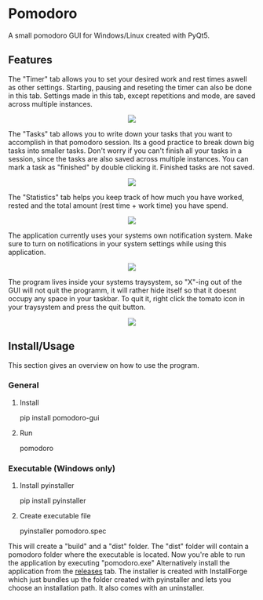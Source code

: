 # Pomodoro
A small pomodoro GUI for Windows/Linux created with PyQt5.

## Features

The "Timer" tab allows you to set your desired work and rest times aswell as other settings. Starting, pausing and reseting the timer can also be done in this tab. Settings made in this tab, except repetitions and mode, are saved across multiple instances.
<p align="center">
  <img src="https://raw.githubusercontent.com/burakmartin/pomodoro/main/screenshots/screenshot_1.png">
 </p>
 
The "Tasks" tab allows you to write down your tasks that you want to accomplish in that pomodoro session. Its a good practice to break down big tasks into smaller tasks. Don't worry if you can't finish all your tasks in a session, since the tasks are also saved across multiple instances. You can mark a task as "finished" by double clicking it. Finished tasks are not saved.
<p align="center">
  <img src="https://raw.githubusercontent.com/burakmartin/pomodoro/main/screenshots/screenshot_2.png">
</p>

The "Statistics" tab helps you keep track of how much you have worked, rested and the total amount (rest time + work time) you have spend.
<p align="center">
  <img src="https://raw.githubusercontent.com/burakmartin/pomodoro/main/screenshots/screenshot_3.png">
</p>

The application currently uses your systems own notification system. Make sure to turn on notifications in your system settings while using this application.
<p align="center">
  <img src="https://raw.githubusercontent.com/burakmartin/pomodoro/main/screenshots/screenshot_4.png">
</p>

The program lives inside your systems traysystem, so "X"-ing out of the GUI will not quit the programm, it will rather hide itself so that it doesnt occupy any space in your taskbar.
To quit it, right click the tomato icon in your traysystem and press the quit button.
<p align="center">
  <img src="https://raw.githubusercontent.com/burakmartin/pomodoro/main/screenshots/screenshot_5.png">
</p>


## Install/Usage
This section gives an overview on how to use the program.

### General
1. Install

    pip install pomodoro-gui

2. Run

    pomodoro

### Executable (Windows only)
1. Install pyinstaller

    pip install pyinstaller

2. Create executable file

    pyinstaller pomodoro.spec

This will create a "build" and a "dist" folder. The "dist" folder will contain a pomodoro folder where the executable is located. Now you're
able to run the application by executing "pomodoro.exe"
Alternatively install the application from the <a href=https://github.com/burakmartin/pomodoro/releases>releases</a> tab. The installer is created with InstallForge which just bundles up
the folder created with pyinstaller and lets you choose an installation path. It also comes with an uninstaller.